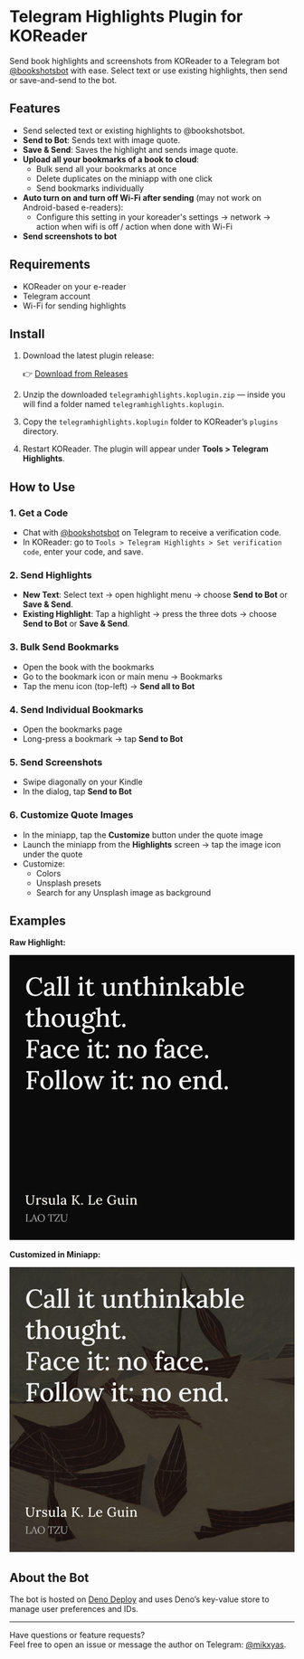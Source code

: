# Telegram Highlights Plugin for KOReader

Send book highlights and screenshots from KOReader to a Telegram bot [@bookshotsbot](https://t.me/bookshotsbot) with ease. Select text or use existing highlights, then send or save-and-send to the bot.

## Features

- Send selected text or existing highlights to @bookshotsbot.
- **Send to Bot**: Sends text with image quote.
- **Save & Send**: Saves the highlight and sends image quote.
- **Upload all your bookmarks of a book to cloud**:
  - Bulk send all your bookmarks at once
  - Delete duplicates on the miniapp with one click
  - Send bookmarks individually
- **Auto turn on and turn off Wi-Fi after sending** (may not work on Android-based e-readers):
  - Configure this setting in your koreader's settings -> network -> action when wifi is off / action when done with Wi-Fi
- **Send screenshots to bot**

## Requirements

- KOReader on your e-reader
- Telegram account
- Wi-Fi for sending highlights

## Install

1. Download the latest plugin release:

   👉 [Download from Releases](https://github.com/0xmiki/telegramhighlights.koplugin/releases/latest)

2. Unzip the downloaded `telegramhighlights.koplugin.zip` — inside you will find a folder named `telegramhighlights.koplugin`.

3. Copy the `telegramhighlights.koplugin` folder to KOReader’s `plugins` directory.

4. Restart KOReader. The plugin will appear under **Tools > Telegram Highlights**.

## How to Use

### 1. Get a Code

- Chat with [@bookshotsbot](https://t.me/bookshotsbot) on Telegram to receive a verification code.
- In KOReader: go to `Tools > Telegram Highlights > Set verification code`, enter your code, and save.

### 2. Send Highlights

- **New Text**: Select text → open highlight menu → choose **Send to Bot** or **Save & Send**.
- **Existing Highlight**: Tap a highlight → press the three dots → choose **Send to Bot** or **Save & Send**.

### 3. Bulk Send Bookmarks

- Open the book with the bookmarks
- Go to the bookmark icon or main menu → Bookmarks
- Tap the menu icon (top-left) → **Send all to Bot**

### 4. Send Individual Bookmarks

- Open the bookmarks page
- Long-press a bookmark → tap **Send to Bot**

### 5. Send Screenshots

- Swipe diagonally on your Kindle
- In the dialog, tap **Send to Bot**

### 6. Customize Quote Images

- In the miniapp, tap the **Customize** button under the quote image
- Launch the miniapp from the **Highlights** screen → tap the image icon under the quote
- Customize:
  - Colors
  - Unsplash presets
  - Search for any Unsplash image as background

## Examples

**Raw Highlight:**

![Raw](./images/lao.png)

**Customized in Miniapp:**

![Custom](./images/lao-custom.png)

## About the Bot

The bot is hosted on [Deno Deploy](https://deno.com/deploy) and uses Deno’s key-value store to manage user preferences and IDs.

---

Have questions or feature requests?  
Feel free to open an issue or message the author on Telegram: [@mikxyas](https://t.me/mikxyas).
